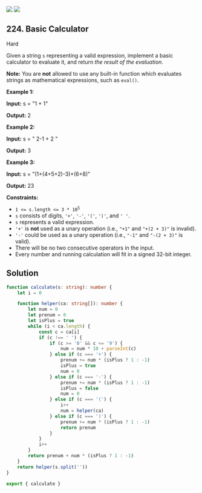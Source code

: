 [![](https://img.shields.io/github/stars/LeetCode-in-TypeScript/LeetCode-in-TypeScript?label=Stars&style=flat-square)](https://github.com/LeetCode-in-TypeScript/LeetCode-in-TypeScript)
[![](https://img.shields.io/github/forks/LeetCode-in-TypeScript/LeetCode-in-TypeScript?label=Fork%20me%20on%20GitHub%20&style=flat-square)](https://github.com/LeetCode-in-TypeScript/LeetCode-in-TypeScript/fork)

## 224\. Basic Calculator

Hard

Given a string `s` representing a valid expression, implement a basic calculator to evaluate it, and return _the result of the evaluation_.

**Note:** You are **not** allowed to use any built-in function which evaluates strings as mathematical expressions, such as `eval()`.

**Example 1:**

**Input:** s = "1 + 1"

**Output:** 2 

**Example 2:**

**Input:** s = " 2-1 + 2 "

**Output:** 3 

**Example 3:**

**Input:** s = "(1+(4+5+2)-3)+(6+8)"

**Output:** 23 

**Constraints:**

*   <code>1 <= s.length <= 3 * 10<sup>5</sup></code>
*   `s` consists of digits, `'+'`, `'-'`, `'('`, `')'`, and `' '`.
*   `s` represents a valid expression.
*   `'+'` is **not** used as a unary operation (i.e., `"+1"` and `"+(2 + 3)"` is invalid).
*   `'-'` could be used as a unary operation (i.e., `"-1"` and `"-(2 + 3)"` is valid).
*   There will be no two consecutive operators in the input.
*   Every number and running calculation will fit in a signed 32-bit integer.

## Solution

```typescript
function calculate(s: string): number {
    let i = 0

    function helper(ca: string[]): number {
        let num = 0
        let prenum = 0
        let isPlus = true
        while (i < ca.length) {
            const c = ca[i]
            if (c !== ' ') {
                if (c >= '0' && c <= '9') {
                    num = num * 10 + parseInt(c)
                } else if (c === '+') {
                    prenum += num * (isPlus ? 1 : -1)
                    isPlus = true
                    num = 0
                } else if (c === '-') {
                    prenum += num * (isPlus ? 1 : -1)
                    isPlus = false
                    num = 0
                } else if (c === '(') {
                    i++
                    num = helper(ca)
                } else if (c === ')') {
                    prenum += num * (isPlus ? 1 : -1)
                    return prenum
                }
            }
            i++
        }
        return prenum + num * (isPlus ? 1 : -1)
    }
    return helper(s.split(''))
}

export { calculate }
```